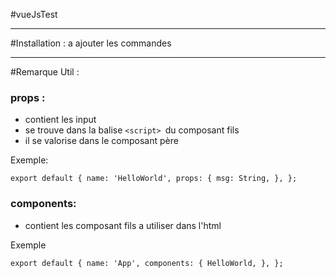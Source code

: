 #vueJsTest
****
#Installation :
a ajouter les commandes
****
#Remarque Util :
### props :
- contient les input 
- se trouve dans la balise `<script> `du composant fils 
- il se valorise dans le composant père 

Exemple:

`export default {
name: 'HelloWorld',
props: {
msg: String,
},
};`

### components: 
- contient les composant fils a utiliser dans l'html 

Exemple 

`export default {
name: 'App',
components: {
HelloWorld,
},
};`

